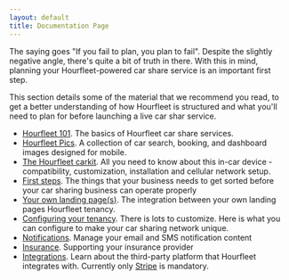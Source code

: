 ```yaml
---
layout: default
title: Documentation Page
---
```


The saying goes "If you fail to plan, you plan to fail". Despite the slightly negative angle, there's quite a bit of truth in there. With this in mind, planning your Hourfleet-powered car share service is an important first step.  

This section details some of the material that we recommend you read, to get a better understanding of how Hourfleet is structured and what you'll need to plan for before launching a live car shar service.  

* [Hourfleet 101](howitworks.html). The basics of Hourfleet car share services.  
* [Hourfleet Pics](screens.html). A collection of car search, booking, and dashboard images designed for mobile.  
* [The Hourfleet carkit](carkit.html). All you need to know about this in-car device - compatibility, customization, installation and cellular network setup.     
* [First steps](provide.html). The things that your business needs to get sorted before your car sharing business can operate properly
* [Your own landing page(s)](yoursite.html). The integration between your own landing pages Hourfleet tenancy.  
* [Configuring your tenancy](configure.html). There is lots to customize. Here is what you can configure to make your car sharing network unique.  
* [Notifications](notifications.html). Manage your email and SMS notification content  
* [Insurance](insurance.html). Supporting your insurance provider
* [Integrations](integrations.html). Learn about the third-party platform that Hourfleet integrates with. Currently only [Stripe](http://stripe.com) is mandatory. 
